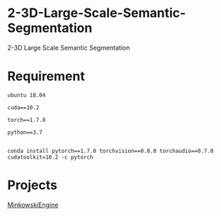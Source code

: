 # 2-3D-Large-Scale-Semantic-Segmentation
2-3D Large Scale Semantic Segmentation


# Requirement

```
ubuntu 18.04

cuda==10.2

torch==1.7.0

python==3.7
```
```

conda install pytorch==1.7.0 torchvision==0.8.0 torchaudio==0.7.0 cudatoolkit=10.2 -c pytorch
```

# Projects

[MinkowskiEngine](https://github.com/NVIDIA/MinkowskiEngine)
